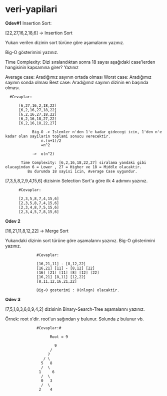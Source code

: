 # veri-yapilari

**Odev#1**
Insertion Sort:

[22,27,16,2,18,6] -> Insertion Sort

Yukarı verilen dizinin sort türüne göre aşamalarını yazınız.

Big-O gösterimini yazınız.

Time Complexity: Dizi sıralandıktan sonra 18 sayısı aşağıdaki case'lerden hangisinin kapsamına girer? Yazınız

Average case: Aradığımız sayının ortada olması
Worst case: Aradığımız sayının sonda olması
Best case: Aradığımız sayının dizinin en başında olması.

      #Cevaplar:
  
          [6,27,16,2,18,22]
          [6,2,16,27,18,22]
          [6,2,16,27,18,22]
          [6,2,16,18,27,22]
          [6,2,16,18,22,27]

                Big-O -> Islemler n'den 1'e kadar gidecegi icin, 1'den n'e kadar olan sayilarin toplami sonucu verecektir.
                    n.(n+1)/2 
                    =n^2

                ->  o(n^2)

           Time Complexity: [6,2,16,18,22,27] siralama yandaki gibi olacagindan 6 = Lower , 27 = Higher ve 18 = Middle olacaktir.
              Bu durumda 18 sayisi icin, Average Case uygundur.



[7,3,5,8,2,9,4,15,6] dizisinin Selection Sort'a göre ilk 4 adımını yazınız.

          #Cevaplar:

          [2,3,5,8,7,4,15,6]
          [2,3,5,8,7,4,15,6]
          [2,3,4,8,7,5,15,6]
          [2,3,4,5,7,8,15,6]


**Odev 2**

[16,21,11,8,12,22] -> Merge Sort

Yukarıdaki dizinin sort türüne göre aşamalarını yazınız.
Big-O gösterimini yazınız.

                  #Cevaplar:

                  [16,21,11] - [8,12,22]
                  [16,21] [11] - [8,12] [22]
                  [16] [21] [11] [8] [12] [22]
                  [16,21] [8,11] [12,22]
                  [8,11,12,16,21,22]

                  Big-O gosterimi : O(nlogn) olacaktir.


**Odev 3**

[7,5,1,8,3,6,0,9,4,2] dizisinin Binary-Search-Tree aşamalarını yazınız.

Örnek: root x'dir. root'un sağından y bulunur. Solunda z bulunur vb.

                  #Cevaplar:#
                        
                        Root = 9 
                        
                          9                        
                        /
                       7
                     / \
                    5   8
                    /  \
                   1     6
                    /  \
                    0   3
                    /  \
                   2    4
       
